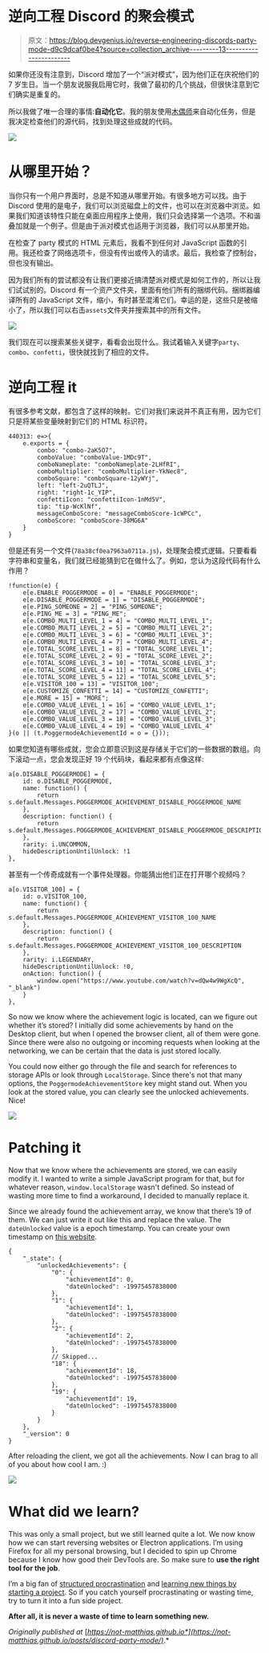 # 逆向工程 Discord 的聚会模式

> 原文：<https://blog.devgenius.io/reverse-engineering-discords-party-mode-d9c9dcaf0be4?source=collection_archive---------13----------------------->

如果你还没有注意到，Discord 增加了一个“派对模式”，因为他们正在庆祝他们的 7 岁生日。当一个朋友说服我启用它时，我做了最初的几个挑战，但很快注意到它们确实是重复的。

所以我做了唯一合理的事情:**自动化它**。我的朋友使用[木偶师](https://github.com/puppeteer/puppeteer)来自动化任务，但是我决定检查他们的源代码，找到处理这些成就的代码。

![](img/2cd4f2bb2f62b162286765ba887bd599.png)

# 从哪里开始？

当你只有一个用户界面时，总是不知道从哪里开始。有很多地方可以找。由于 Discord 使用的是电子，我们可以浏览磁盘上的文件，也可以在浏览器中浏览。如果我们知道该特性只能在桌面应用程序上使用，我们只会选择第一个选项。不和谐叠加就是一个例子。但是由于派对模式也适用于浏览器，我们可以从那里开始。

在检查了 party 模式的 HTML 元素后，我看不到任何对 JavaScript 函数的引用。我还检查了网络选项卡，但没有传出或传入的请求。最后，我检查了控制台，但也没有输出。

因为我们所有的尝试都没有让我们更接近搞清楚派对模式是如何工作的，所以让我们试试别的。Discord 有一个资产文件夹，里面有他们所有的捆绑代码。捆绑器编译所有的 JavaScript 文件，缩小，有时甚至混淆它们。幸运的是，这些只是被缩小了，所以我们可以右击`assets`文件夹并搜索其中的所有文件。

![](img/f1526daed70f63c34723ec9f2062724e.png)

我们现在可以搜索某些关键字，看看会出现什么。我试着输入关键字`party`、`combo`、`confetti`，很快就找到了相应的文件。

# 逆向工程 it

有很多参考文献，都包含了这样的映射。它们对我们来说并不真正有用，因为它们只是将某些变量映射到它们的 HTML 标识符。

```
440313: e=>{
	e.exports = {
		combo: "combo-2aK5O7",
		comboValue: "comboValue-1MDc9T",
		comboNameplate: "comboNameplate-2LHfRI",
		comboMultiplier: "comboMultiplier-YkNec8",
		comboSquare: "comboSquare-12yWYj",
		left: "left-2uQTLJ",
		right: "right-1c_YIP",
		confettiIcon: "confettiIcon-1nMd5V",
		tip: "tip-WcKlNf",
		messageComboScore: "messageComboScore-1cWPCc",
		comboScore: "comboScore-38MG6A"
	}
}
```

但是还有另一个文件(`78a38cf0ea7963a0711a.js`)，处理聚会模式逻辑。只要看看字符串和变量名，我们就已经能猜到它在做什么了。例如，您认为这段代码有什么作用？

```
!function(e) {
	e[e.ENABLE_POGGERMODE = 0] = "ENABLE_POGGERMODE";
	e[e.DISABLE_POGGERMODE = 1] = "DISABLE_POGGERMODE";
	e[e.PING_SOMEONE = 2] = "PING_SOMEONE";
	e[e.PING_ME = 3] = "PING_ME";
	e[e.COMBO_MULTI_LEVEL_1 = 4] = "COMBO_MULTI_LEVEL_1";
	e[e.COMBO_MULTI_LEVEL_2 = 5] = "COMBO_MULTI_LEVEL_2";
	e[e.COMBO_MULTI_LEVEL_3 = 6] = "COMBO_MULTI_LEVEL_3";
	e[e.COMBO_MULTI_LEVEL_4 = 7] = "COMBO_MULTI_LEVEL_4";
	e[e.TOTAL_SCORE_LEVEL_1 = 8] = "TOTAL_SCORE_LEVEL_1";
	e[e.TOTAL_SCORE_LEVEL_2 = 9] = "TOTAL_SCORE_LEVEL_2";
	e[e.TOTAL_SCORE_LEVEL_3 = 10] = "TOTAL_SCORE_LEVEL_3";
	e[e.TOTAL_SCORE_LEVEL_4 = 11] = "TOTAL_SCORE_LEVEL_4";
	e[e.TOTAL_SCORE_LEVEL_5 = 12] = "TOTAL_SCORE_LEVEL_5";
	e[e.VISITOR_100 = 13] = "VISITOR_100";
	e[e.CUSTOMIZE_CONFETTI = 14] = "CUSTOMIZE_CONFETTI";
	e[e.MORE = 15] = "MORE";
	e[e.COMBO_VALUE_LEVEL_1 = 16] = "COMBO_VALUE_LEVEL_1";
	e[e.COMBO_VALUE_LEVEL_2 = 17] = "COMBO_VALUE_LEVEL_2";
	e[e.COMBO_VALUE_LEVEL_3 = 18] = "COMBO_VALUE_LEVEL_3";
	e[e.COMBO_VALUE_LEVEL_4 = 19] = "COMBO_VALUE_LEVEL_4"
}(o || (t.PoggermodeAchievementId = o = {}));
```

如果您知道有哪些成就，您会立即意识到这是存储关于它们的一些数据的数组。向下滚动一点，您会发现正好 19 个代码块，看起来都有点像这样:

```
a[o.DISABLE_POGGERMODE] = {
	id: o.DISABLE_POGGERMODE,
	name: function() {
		return s.default.Messages.POGGERMODE_ACHIEVEMENT_DISABLE_POGGERMODE_NAME
	},
	description: function() {
		return s.default.Messages.POGGERMODE_ACHIEVEMENT_DISABLE_POGGERMODE_DESCRIPTION
	},
	rarity: i.UNCOMMON,
	hideDescriptionUntilUnlock: !1
},
```

甚至有一个传奇成就有一个事件处理器。你能猜出他们正在打开哪个视频吗？

```
a[o.VISITOR_100] = {
	id: o.VISITOR_100,
	name: function() {
		return s.default.Messages.POGGERMODE_ACHIEVEMENT_VISITOR_100_NAME
	},
	description: function() {
		return s.default.Messages.POGGERMODE_ACHIEVEMENT_VISITOR_100_DESCRIPTION
	},
	rarity: i.LEGENDARY,
	hideDescriptionUntilUnlock: !0,
	onAction: function() {
		window.open("https://www.youtube.com/watch?v=dQw4w9WgXcQ", "_blank")
	}
},
```

So now we know where the achievement logic is located, can we figure out whether it’s stored? I initially did some achievements by hand on the Desktop client, but when I opened the browser client, all of them were gone. Since there were also no outgoing or incoming requests when looking at the networking, we can be certain that the data is just stored locally.

You could now either go through the file and search for references to storage APIs or look through `LocalStorage`. Since there's not that many options, the `PoggermodeAchievementStore` key might stand out. When you look at the stored value, you can clearly see the unlocked achievements. Nice!

![](img/5bac5bc667c37bcc68c547176db03300.png)

# Patching it

Now that we know where the achievements are stored, we can easily modify it. I wanted to write a simple JavaScript program for that, but for whatever reason, `window.localStorage` wasn't defined. So instead of wasting more time to find a workaround, I decided to manually replace it.

Since we already found the achievement array, we know that there’s 19 of them. We can just write it out like this and replace the value. The `dateUnlocked` value is a epoch timestamp. You can create your own timestamp on [this website](https://www.epochconverter.com/).

```
{
    "_state": {
        "unlockedAchievements": {
            "0": {
                "achievementId": 0,
                "dateUnlocked": -19975457838000
            },
            "1": {
                "achievementId": 1,
                "dateUnlocked": -19975457838000
            },
            "2": {
                "achievementId": 2,
                "dateUnlocked": -19975457838000
            },
            // Skipped...
            "18": {
                "achievementId": 18,
                "dateUnlocked": -19975457838000
            },
            "19": {
                "achievementId": 19,
                "dateUnlocked": -19975457838000
            }
        }
    },
    "_version": 0
}
```

After reloading the client, we got all the achievements. Now I can brag to all of you about how cool I am. :)

![](img/df06acf8c8322a6f844e85847a18d387.png)

# What did we learn?

This was only a small project, but we still learned quite a lot. We now know how we can start reversing websites or Electron applications. I’m using Firefox for all my personal browsing, but I decided to spin up Chrome because I know how good their DevTools are. So make sure to **use the right tool for the job**.

I’m a big fan of [structured procrastination](https://www.urbandictionary.com/define.php?term=productive+procrastination) and [learning new things by starting a project](https://invidious.namazso.eu/watch?v=AMMOErxtahk). So if you catch yourself procrastinating or wasting time, try to turn it into a fun side project.

**After all, it is never a waste of time to learn something new.**

*Originally published at* [*https://not-matthias.github.io*](https://not-matthias.github.io/posts/discord-party-mode/)*.*